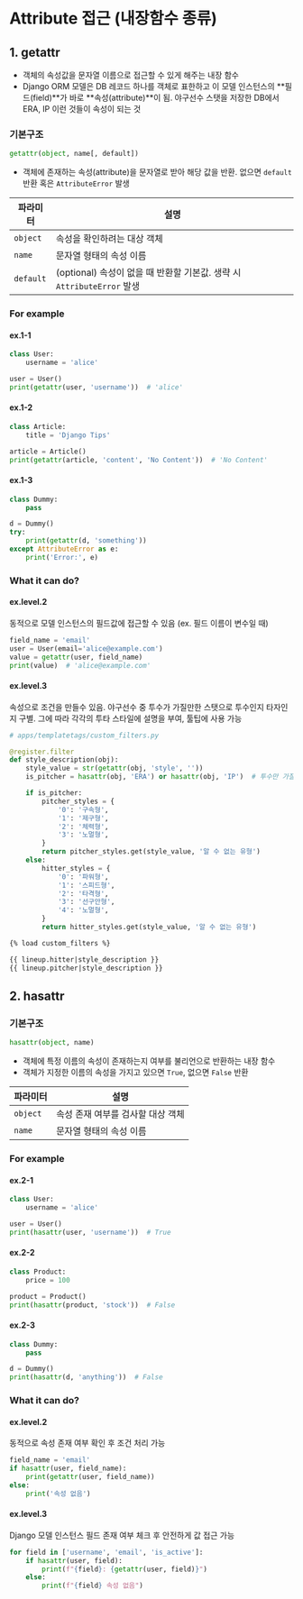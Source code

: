 # Attribute 접근 (내장함수 종류)
## 1. getattr
- 객체의 속성값을 문자열 이름으로 접근할 수 있게 해주는 내장 함수
- Django ORM 모델은 DB 레코드 하나를 객체로 표한하고 이 모델 인스턴스의 **필드(field)**가 바로 **속성(attribute)**이 됨. 야구선수 스탯을 저장한 DB에서 ERA, IP 이런 것들이 속성이 되는 것

### 기본구조
```py
getattr(object, name[, default])
```

- 객체에 존재하는 속성(attribute)을 문자열로 받아 해당 값을 반환. 없으면 `default` 반환 혹은 `AttributeError` 발생

| 파라미터 | 설명 |
| --- | --- |
| `object` | 속성을 확인하려는 대상 객체 |
| `name` | 문자열 형태의 속성 이름 |
| `default` | (optional) 속성이 없을 때 반환할 기본값. 생략 시 `AttributeError` 발생 |

### For example

#### ex.1-1
```py
class User:
    username = 'alice'

user = User()
print(getattr(user, 'username'))  # 'alice'
```

#### ex.1-2
```py
class Article:
    title = 'Django Tips'

article = Article()
print(getattr(article, 'content', 'No Content'))  # 'No Content'
```

#### ex.1-3

```py
class Dummy:
    pass

d = Dummy()
try:
    print(getattr(d, 'something'))
except AttributeError as e:
    print('Error:', e)
```

### What it can do?
#### ex.level.2
동적으로 모델 인스턴스의 필드값에 접근할 수 있음 (ex. 필드 이름이 변수일 때)
```py
field_name = 'email'
user = User(email='alice@example.com')
value = getattr(user, field_name)
print(value)  # 'alice@example.com'
```

#### ex.level.3
속성으로 조건을 만들수 있음. 야구선수 중 투수가 가질만한 스탯으로 투수인지 타자인지 구별. 그에 따라 각각의 투타 스타일에 설명을 부여, 툴팁에 사용 가능
```py
# apps/templatetags/custom_filters.py

@register.filter
def style_description(obj):
    style_value = str(getattr(obj, 'style', ''))
    is_pitcher = hasattr(obj, 'ERA') or hasattr(obj, 'IP')  # 투수만 가질 만한 필드

    if is_pitcher:
        pitcher_styles = {
            '0': '구속형',
            '1': '제구형',
            '2': '체력형',
            '3': '노멀형',
        }
        return pitcher_styles.get(style_value, '알 수 없는 유형')
    else:
        hitter_styles = {
            '0': '파워형',
            '1': '스피드형',
            '2': '타격형',
            '3': '선구안형',
            '4': '노멀형',
        }
        return hitter_styles.get(style_value, '알 수 없는 유형')
```
```html
{% load custom_filters %}

{{ lineup.hitter|style_description }}
{{ lineup.pitcher|style_description }}
```

## 2. hasattr
### 기본구조

```py
hasattr(object, name)
```

- 객체에 특정 이름의 속성이 존재하는지 여부를 불리언으로 반환하는 내장 함수
- 객체가 지정한 이름의 속성을 가지고 있으면 `True`, 없으면 `False` 반환

| 파라미터     | 설명                  |
| -------- | ------------------- |
| `object` | 속성 존재 여부를 검사할 대상 객체 |
| `name`   | 문자열 형태의 속성 이름       |

### For example

#### ex.2-1

```py
class User:
    username = 'alice'

user = User()
print(hasattr(user, 'username'))  # True
```

#### ex.2-2

```py
class Product:
    price = 100

product = Product()
print(hasattr(product, 'stock'))  # False
```

#### ex.2-3

```py
class Dummy:
    pass

d = Dummy()
print(hasattr(d, 'anything'))  # False
```

### What it can do?
#### ex.level.2
동적으로 속성 존재 여부 확인 후 조건 처리 가능
```py
field_name = 'email'
if hasattr(user, field_name):
    print(getattr(user, field_name))
else:
    print('속성 없음')
```

#### ex.level.3
Django 모델 인스턴스 필드 존재 여부 체크 후 안전하게 값 접근 가능
```py
for field in ['username', 'email', 'is_active']:
    if hasattr(user, field):
        print(f"{field}: {getattr(user, field)}")
    else:
        print(f"{field} 속성 없음")
```
